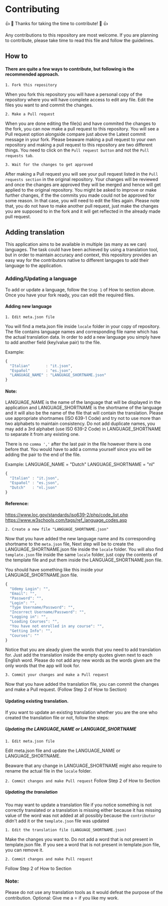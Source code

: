 # Contributing

👍 🎉 Thanks for taking the time to contribute! 🎉 👍

Any contributions to this repository are most welcome. If you are planning to contribute, please take time to read this file and follow the guidelines.

## How to

#### There are quite a few ways to contribute, but following is the recommended approach.

`1. Fork this repository`

When you fork this repository you will have a personal copy of the repository where you will have complete access to edit any file. 
Edit the files you want to and commit the changes.

`2. Make a Pull request`

When you are done editing the file(s) and have commited the changes to the fork, you can now make a pull request to this repository.
You will see a Pull request option alongside compare just above the Latest commit message in your fork. 
Please beaware making a pull request to your own repository and making a pull request to this repository are two different things.
You need to click on the `Pull request button` and not the `Pull requests tab`. 

`3. Wait for the changes to get approved`

After making a Pull request you will see your pull request listed in the `Pull requests section` in the original repository.
Your changes will be reviewed and once the changes are approved they will be merged and hence will get applied to the original repository.
You might be asked to improve or make further changes, if the the commits you made could not be approved for some reason. In that case, you will need to edit the files again. 
Please note that, you do not have to make another pull request, just make the changes you are supposed to in the fork and it will get reflected in the already made pull request.


## Adding translation

This application aims to be available in multiple (as many as we can) languages. 
The task could have been achieved by using a translation tool, but in order to maintain accuracy and context, this repository provides an easy way for the contributors native to different languges to add their language to the application.

### Adding/Updating a language

To add or update a language, follow the `Step 1` of  How to section above. 
Once you have your fork ready, you can edit the required files.  

#### Adding new language 

`1. Edit meta.json file`

You will find a meta.json file inside `locale` folder in your copy of repository. 
The file contains language names and corresponding file name which has the actual translation data. In order to add a new language you simply have to add another field (key/value pair) to the file.

Example:

```javascript
{
  "Italian"       : "it.json",
  "Español"       : "es.json", 
  "LANGUAGE_NAME" : "LANGUAGE_SHORTNAME.json"
}
```

#### Note: 
LANGUAGE_NAME is the name of the language that will be displayed in the application and LANGUAGE_SHORTNAME is the shortname of the language and it will also be the name of the file that will contain the translation. 
Please use appropriate shortnames (ISO 639-1 Code) and try not to use more than two alphabets to maintain consistency. 
Do not add duplicate names, you may add a 3rd alphabet (use ISO 639-2 Code) in LANGUAGE_SHORTNAME to separate it from any existing one. 

There is no `comma ','` after the last pair in the file however there is one before that. 
You would have to add a comma yourself since you will be adding the pair to the end of the file.

Example:
LANGUAGE_NAME = "Dutch" LANGUAGE_SHORTNAME = "nl"

```javascript
{
  "Italian" : "it.json",
  "Español" : "es.json", 
  "Dutch"   : "nl.json"
}
```
#### Reference:
https://www.loc.gov/standards/iso639-2/php/code_list.php
https://www.w3schools.com/tags/ref_language_codes.asp

`2. Create a new file "LANGUAGE_SHORTNAME.json"`

Now that you have added the new language name and its corresponding shortname to the `meta.json` file, Next step will be to create the LANGUAGE_SHORTNAME.json file inside the `locale` folder.
You will also find `template.json` file inside the same `locale` folder, just copy the contents of the template file and put them inside the LANGUAGE_SHORTNAME.json file.

You should have something like this inside your LANGUAGE_SHORTNAME.json file.
```javascript
{
  "Udemy Login": "",
  "Email": "",
  "Password": "",
  "Login": "",
  "Type Username/Password": "",
  "Incorrect Username/Password": "",
  "Logging in": "",
  "Loading Courses": "",
  "You have not enrolled in any course": "",
  "Getting Info": "",
  "Courses": ""
}
```
Notice that you are aleady given the words that you need to add translation for. Just add the translation inside the empty quotes given next to each English word.
Please do not add any new words as the words given are the only words that the app will look for.

`3. Commit your changes and make a Pull request`

Now that you have added the translation file, you can commit the changes and make a Pull request. (Follow Step 2 of How to Section)

#### Updating existing translation.

If you want to update an existing translation whether you are the one who created the translation file or not, follow the steps:

##### Updating the LANGUAGE_NAME or LANGUAGE_SHORTNAME

`1. Edit meta.json file` 

Edit meta.json file and update the LANGUAGE_NAME or LANGUAGE_SHORTNAME.

Beaware that any change in LANGUAGE_SHORTNAME might also require to rename the actual file in the `locale` folder.

`2. Commit changes and make Pull request`
Follow Step 2 of How to Section


##### Updating the translation

You may want to update a translation file if you notice something is not correctly translated or a translation is missing either because it has missing value of the word was not added at all possibly because the `contributor` didn't add it or the `template.json` file was updated

`1. Edit the translation file (LANGUAGE_SHORTNAME.json)` 

Make the changes you want to. Do not add a word that is not present in template.json file. If you see a word that is not present in template.json file, you can remove it.

`2. Commit changes and make Pull request`

Follow Step 2 of How to Section


### Note: 
Please do not use any translation tools as it would defeat the purpose of the contribution. 
Optional: Give me a :star: if you like my work.
